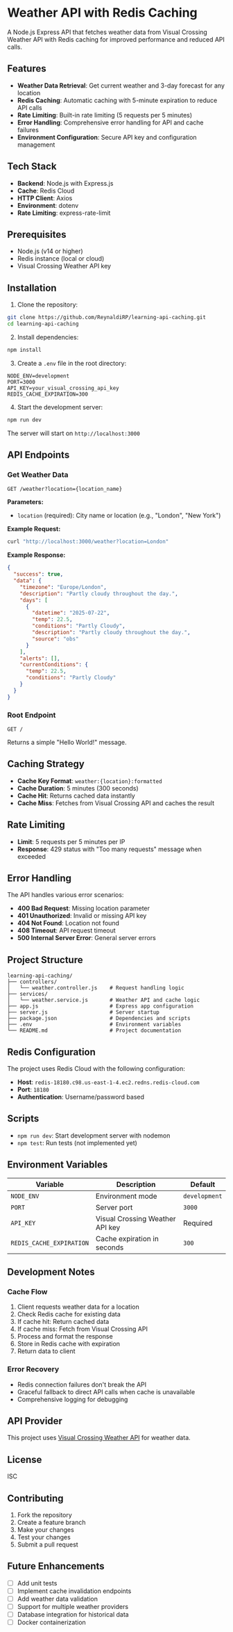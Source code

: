 # Weather API with Redis Caching

A Node.js Express API that fetches weather data from Visual Crossing Weather API with Redis caching for improved performance and reduced API calls.

## Features

- **Weather Data Retrieval**: Get current weather and 3-day forecast for any location
- **Redis Caching**: Automatic caching with 5-minute expiration to reduce API calls
- **Rate Limiting**: Built-in rate limiting (5 requests per 5 minutes)
- **Error Handling**: Comprehensive error handling for API and cache failures
- **Environment Configuration**: Secure API key and configuration management

## Tech Stack

- **Backend**: Node.js with Express.js
- **Cache**: Redis Cloud
- **HTTP Client**: Axios
- **Environment**: dotenv
- **Rate Limiting**: express-rate-limit

## Prerequisites

- Node.js (v14 or higher)
- Redis instance (local or cloud)
- Visual Crossing Weather API key

## Installation

1. Clone the repository:

```bash
git clone https://github.com/ReynaldiRP/learning-api-caching.git
cd learning-api-caching
```

2. Install dependencies:

```bash
npm install
```

3. Create a `.env` file in the root directory:

```env
NODE_ENV=development
PORT=3000
API_KEY=your_visual_crossing_api_key
REDIS_CACHE_EXPIRATION=300
```

4. Start the development server:

```bash
npm run dev
```

The server will start on `http://localhost:3000`

## API Endpoints

### Get Weather Data

```
GET /weather?location={location_name}
```

**Parameters:**

- `location` (required): City name or location (e.g., "London", "New York")

**Example Request:**

```bash
curl "http://localhost:3000/weather?location=London"
```

**Example Response:**

```json
{
  "success": true,
  "data": {
    "timezone": "Europe/London",
    "description": "Partly cloudy throughout the day.",
    "days": [
      {
        "datetime": "2025-07-22",
        "temp": 22.5,
        "conditions": "Partly Cloudy",
        "description": "Partly cloudy throughout the day.",
        "source": "obs"
      }
    ],
    "alerts": [],
    "currentConditions": {
      "temp": 22.5,
      "conditions": "Partly Cloudy"
    }
  }
}
```

### Root Endpoint

```
GET /
```

Returns a simple "Hello World!" message.

## Caching Strategy

- **Cache Key Format**: `weather:{location}:formatted`
- **Cache Duration**: 5 minutes (300 seconds)
- **Cache Hit**: Returns cached data instantly
- **Cache Miss**: Fetches from Visual Crossing API and caches the result

## Rate Limiting

- **Limit**: 5 requests per 5 minutes per IP
- **Response**: 429 status with "Too many requests" message when exceeded

## Error Handling

The API handles various error scenarios:

- **400 Bad Request**: Missing location parameter
- **401 Unauthorized**: Invalid or missing API key
- **404 Not Found**: Location not found
- **408 Timeout**: API request timeout
- **500 Internal Server Error**: General server errors

## Project Structure

```
learning-api-caching/
├── controllers/
│   └── weather.controller.js    # Request handling logic
├── services/
│   └── weather.service.js       # Weather API and cache logic
├── app.js                       # Express app configuration
├── server.js                    # Server startup
├── package.json                 # Dependencies and scripts
├── .env                         # Environment variables
└── README.md                    # Project documentation
```

## Redis Configuration

The project uses Redis Cloud with the following configuration:

- **Host**: `redis-18180.c98.us-east-1-4.ec2.redns.redis-cloud.com`
- **Port**: `18180`
- **Authentication**: Username/password based

## Scripts

- `npm run dev`: Start development server with nodemon
- `npm test`: Run tests (not implemented yet)

## Environment Variables

| Variable                 | Description                     | Default       |
| ------------------------ | ------------------------------- | ------------- |
| `NODE_ENV`               | Environment mode                | `development` |
| `PORT`                   | Server port                     | `3000`        |
| `API_KEY`                | Visual Crossing Weather API key | Required      |
| `REDIS_CACHE_EXPIRATION` | Cache expiration in seconds     | `300`         |

## Development Notes

### Cache Flow

1. Client requests weather data for a location
2. Check Redis cache for existing data
3. If cache hit: Return cached data
4. If cache miss: Fetch from Visual Crossing API
5. Process and format the response
6. Store in Redis cache with expiration
7. Return data to client

### Error Recovery

- Redis connection failures don't break the API
- Graceful fallback to direct API calls when cache is unavailable
- Comprehensive logging for debugging

## API Provider

This project uses [Visual Crossing Weather API](https://www.visualcrossing.com/weather-api) for weather data.

## License

ISC

## Contributing

1. Fork the repository
2. Create a feature branch
3. Make your changes
4. Test your changes
5. Submit a pull request

## Future Enhancements

- [ ] Add unit tests
- [ ] Implement cache invalidation endpoints
- [ ] Add weather data validation
- [ ] Support for multiple weather providers
- [ ] Database integration for historical data
- [ ] Docker containerization
